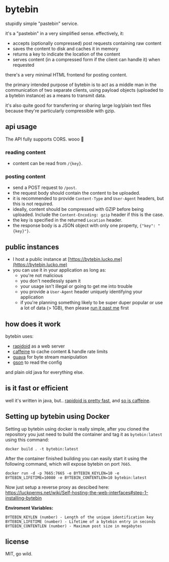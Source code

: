 # bytebin
stupidly simple "pastebin" service.

it's a "pastebin" in a very simplified sense. effectively, it:

* accepts (optionally compressed) post requests containing raw content
* saves the content to disk and caches it in memory
* returns a key to indicate the location of the content
* serves content (in a compressed form if the client can handle it) when requested

there's a very minimal HTML frontend for posting content.

the primary intended purpose of bytebin is to act as a middle man in the communication of two separate clients, using payload objects (uploaded to a bytebin instance) as a means to transmit data.

it's also quite good for transferring or sharing large log/plain text files because they're particularly compressible with gzip.

## api usage

The API fully supports CORS. wooo :tada:

### reading content
* content can be read from `/{key}`.

### posting content
* send a POST request to `/post`.
* the request body should contain the content to be uploaded.
* it is recommended to provide `Content-Type` and `User-Agent` headers, but this is not required.
* ideally, content should be compressed with GZIP before being uploaded. Include the `Content-Encoding: gzip` header if this is the case.
* the key is specified in the returned `Location` header.
* the response body is a JSON object with only one property, `{"key": "{key}"}`.

## public instances

* I host a public instance at [https://bytebin.lucko.me](https://bytebin.lucko.me)
* you can use it in your application as long as:
  * you're not malicious
  * you don't needlessly spam it
  * your usage isn't illegal or going to get me into trouble
  * you provide a `User-Agent` header uniquely identifying your application
  * if you're planning something likely to be super duper popular or use a lot of data (> 1GB), then please [run it past me](https://lucko.me/) first

## how does it work

bytebin uses:

* [rapidoid](https://www.rapidoid.org/) as a web server
* [caffeine](https://github.com/ben-manes/caffeine) to cache content & handle rate limits
* [guava](https://github.com/google/guava) for byte stream manipulation
* [gson](https://github.com/google/gson) to read the config

and plain old java for everything else.

## is it fast or efficient

well it's written in java, but.. [rapidoid is pretty fast](https://www.techempower.com/benchmarks/#section=data-r15&hw=ph&test=plaintext&a=2), and [so is caffeine](https://github.com/ben-manes/caffeine/wiki/Benchmarks).

## Setting up bytebin using Docker

Setting up bytebin using docker is really simple, after you cloned the repository you just need to build the container and tag it as ``bytebin:latest`` using this command:
```
docker build . -t bytebin:latest
```
After the container finished building you can easily start it using the following command, which will expose bytebin on port ``7665``.
```
docker run -d -p 7665:7665 -e BYTEBIN_KEYLEN=10 -e BYTEBIN_LIFETIME=10080 -e BYTEBIN_CONTENTLEN=10 bytebin:latest
```
Now just setup a reverse proxy as descibed here: https://luckperms.net/wiki/Self-hosting-the-web-interfaces#step-1-installing-bytebin

**__Enviroment Variables:__**
```
BYTEBIN_KEYLEN (number) - Length of the unique identification key
BYTEBIN_LIFETIME (number) - Lifetime of a bytebin entry in seconds
BYTEBIN_CONTENTLEN (number) - Maximum post size in megabytes
```
## license
MIT, go wild.
